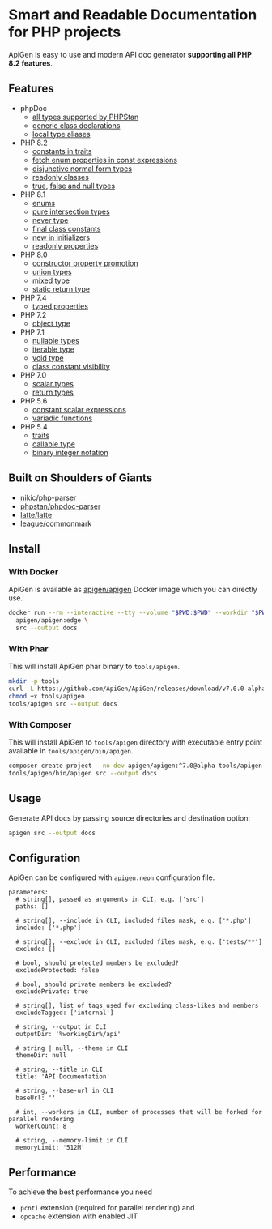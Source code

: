 # Smart and Readable Documentation for PHP projects

ApiGen is easy to use and modern API doc generator **supporting all PHP 8.2 features**.


## Features

- phpDoc
  - [all types supported by PHPStan](https://phpstan.org/writing-php-code/phpdoc-types)
  - [generic class declarations](https://phpstan.org/blog/generics-in-php-using-phpdocs)
  - [local type aliases](https://phpstan.org/writing-php-code/phpdoc-types#local-type-aliases)
- PHP 8.2
  - [constants in traits](https://wiki.php.net/rfc/constants_in_traits)
  - [fetch enum properties in const expressions](https://wiki.php.net/rfc/fetch_property_in_const_expressions)
  - [disjunctive normal form types](https://wiki.php.net/rfc/dnf_types)
  - [readonly classes](https://wiki.php.net/rfc/readonly_classes)
  - [true](https://wiki.php.net/rfc/true-type), [false and null types](https://wiki.php.net/rfc/null-false-standalone-types)
- PHP 8.1
  - [enums](https://wiki.php.net/rfc/enumerations)
  - [pure intersection types](https://wiki.php.net/rfc/pure-intersection-types)
  - [never type](https://wiki.php.net/rfc/noreturn_type)
  - [final class constants](https://wiki.php.net/rfc/final_class_const)
  - [new in initializers](https://wiki.php.net/rfc/new_in_initializers)
  - [readonly properties](https://wiki.php.net/rfc/readonly_properties_v2)
- PHP 8.0
  - [constructor property promotion](https://wiki.php.net/rfc/constructor_promotion)
  - [union types](https://wiki.php.net/rfc/union_types_v2)
  - [mixed type](https://wiki.php.net/rfc/mixed_type_v2)
  - [static return type](https://wiki.php.net/rfc/static_return_type)
- PHP 7.4
  - [typed properties](https://wiki.php.net/rfc/typed_properties_v2)
- PHP 7.2
  - [object type](https://wiki.php.net/rfc/object-typehint)
- PHP 7.1
  - [nullable types](https://wiki.php.net/rfc/nullable_types)
  - [iterable type](https://wiki.php.net/rfc/iterable)
  - [void type](https://wiki.php.net/rfc/void_return_type)
  - [class constant visibility](https://wiki.php.net/rfc/class_const_visibility)
- PHP 7.0
  - [scalar types](https://wiki.php.net/rfc/scalar_type_hints_v5)
  - [return types](https://wiki.php.net/rfc/return_types)
- PHP 5.6
  - [constant scalar expressions](https://wiki.php.net/rfc/const_scalar_exprs)
  - [variadic functions](https://wiki.php.net/rfc/variadics)
- PHP 5.4
  - [traits](https://wiki.php.net/rfc/horizontalreuse)
  - [callable type](https://wiki.php.net/rfc/callable)
  - [binary integer notation](https://wiki.php.net/rfc/binnotation4ints)


## Built on Shoulders of Giants

- [nikic/php-parser](https://github.com/nikic/PHP-Parser)
- [phpstan/phpdoc-parser](https://github.com/phpstan/phpdoc-parser)
- [latte/latte](https://github.com/nette/latte)
- [league/commonmark](https://github.com/thephpleague/commonmark)


## Install

### With Docker

ApiGen is available as [apigen/apigen](https://hub.docker.com/r/apigen/apigen) Docker image which you can directly use.

```bash
docker run --rm --interactive --tty --volume "$PWD:$PWD" --workdir "$PWD" \
  apigen/apigen:edge \
  src --output docs
```


### With Phar

This will install ApiGen phar binary to `tools/apigen`.

```bash
mkdir -p tools
curl -L https://github.com/ApiGen/ApiGen/releases/download/v7.0.0-alpha.3/apigen.phar -o tools/apigen
chmod +x tools/apigen
tools/apigen src --output docs
```


### With Composer

This will install ApiGen to `tools/apigen` directory with executable entry point available in `tools/apigen/bin/apigen`.

```bash
composer create-project --no-dev apigen/apigen:^7.0@alpha tools/apigen
tools/apigen/bin/apigen src --output docs
```


## Usage

Generate API docs by passing source directories and destination option:

```bash
apigen src --output docs
```


## Configuration

ApiGen can be configured with `apigen.neon` configuration file.

```neon
parameters:
  # string[], passed as arguments in CLI, e.g. ['src']
  paths: []

  # string[], --include in CLI, included files mask, e.g. ['*.php']
  include: ['*.php']

  # string[], --exclude in CLI, excluded files mask, e.g. ['tests/**']
  exclude: []

  # bool, should protected members be excluded?
  excludeProtected: false

  # bool, should private members be excluded?
  excludePrivate: true

  # string[], list of tags used for excluding class-likes and members
  excludeTagged: ['internal']

  # string, --output in CLI
  outputDir: '%workingDir%/api'

  # string | null, --theme in CLI
  themeDir: null

  # string, --title in CLI
  title: 'API Documentation'

  # string, --base-url in CLI
  baseUrl: ''

  # int, --workers in CLI, number of processes that will be forked for parallel rendering
  workerCount: 8

  # string, --memory-limit in CLI
  memoryLimit: '512M'
```


## Performance

To achieve the best performance you need

* `pcntl` extension (required for parallel rendering) and
* `opcache` extension with enabled JIT
